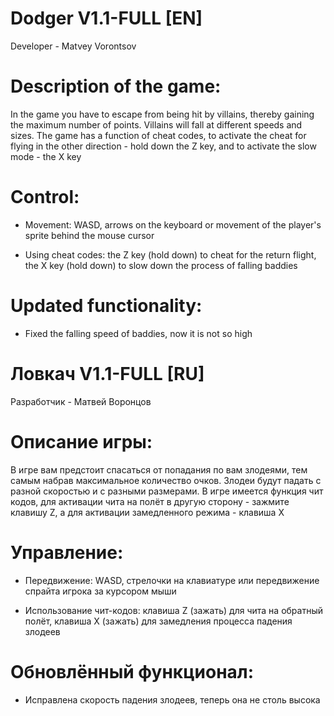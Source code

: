 # Dodger V1.1-FULL [EN]
Developer - Matvey Vorontsov

# Description of the game:
In the game you have to escape from being hit by villains, thereby gaining the maximum number of points. Villains will fall at different speeds and sizes. The game has a function of cheat codes, to activate the cheat for flying in the other direction - hold down the Z key, and to activate the slow mode - the X key

# Control:
- Movement: WASD, arrows on the keyboard or movement of the player's sprite behind the mouse cursor

- Using cheat codes: the Z key (hold down) to cheat for the return flight, the X key (hold down) to slow down the process of falling baddies

# Updated functionality:
- Fixed the falling speed of baddies, now it is not so high

# Ловкач V1.1-FULL [RU]
Разработчик - Матвей Воронцов

# Описание игры:
В игре вам предстоит спасаться от попадания по вам злодеями, тем самым набрав максимальное количество очков. Злодеи будут падать с разной скоростью и с разными размерами. В игре имеется функция чит кодов, для активации чита на полёт в другую сторону - зажмите клавишу Z, а для активации замедленного режима - клавиша Х

# Управление:
- Передвижение: WАSD, стрелочки на клавиатуре или передвижение спрайта игрока за курсором мыши

- Использование чит-кодов: клавиша Z (зажать) для чита на обратный полёт, клавиша X (зажать) для замедления процесса падения злодеев

# Обновлённый функционал:
- Исправлена скорость падения злодеев, теперь она не столь высока